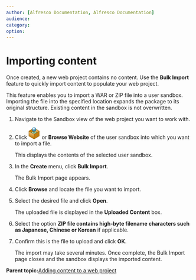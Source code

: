 ```yaml
---
author: [Alfresco Documentation, Alfresco Documentation]
audience: 
category: 
option: 
---
```


# Importing content

Once created, a new web project contains no content. Use the **Bulk Import** feature to quickly import content to populate your web project.

This feature enables you to import a WAR or ZIP file into a user sandbox. Importing the file into the specified location expands the package to its original structure. Existing content in the sandbox is not overwritten.

1.  Navigate to the Sandbox view of the web project you want to work with.

2.  Click ![Browse Website](../images/im-browsewebsite.png) or **Browse Website** of the user sandbox into which you want to import a file.

    This displays the contents of the selected user sandbox.

3.  In the **Create** menu, click **Bulk Import**.

    The Bulk Import page appears.

4.  Click **Browse** and locate the file you want to import.

5.  Select the desired file and click **Open**.

    The uploaded file is displayed in the **Uploaded Content** box.

6.  Select the option **ZIP file contains high-byte filename characters such as Japanese, Chinese or Korean** if applicable.

7.  Confirm this is the file to upload and click **OK**.

    The import may take several minutes. Once complete, the Bulk Import page closes and the sandbox displays the imported content.


**Parent topic:**[Adding content to a web project](../concepts/cuh-wcm-content-add.md)

